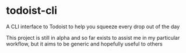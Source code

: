 # todoist-cli

A CLI interface to Todoist to help you squeeze every drop out of the day

This project is still in alpha and so far exists to assist me in my particular
workflow, but it aims to be generic and hopefully useful to others
